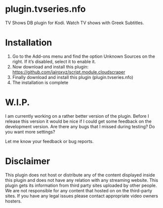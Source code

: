# plugin.tvseries.nfo
TV Shows DB plugin for Kodi. Watch TV shows with Greek Subtitles.

Installation
============
1. Go to the Add-ons menu and find the option Unknown Sources on the right. If it’s disabled, select it to enable it.
2. Now download and install this plugin: https://github.com/jairoxyz/script.module.cloudscraper
3. Finally download and install this plugin (plugin.tvseries.nfo)
4. The installation is complete

W.I.P.
============
I am currently working on a rather better version of the plugin. Before I release this version it would be nice if I could get some feedback on the development version. Are there any bugs that I missed during testing? Do you want more settings?

Let me know your feedback or bug reports.

Disclaimer
============
This plugin does not host or distribute any of the content displayed inside this plugin and does not have any relation with any streaming website. This plugin gets its information from third party sites uploaded by other people. We are not responsible for any content that hosted on on the third-party sites. If you have any legal issues please contact appropriate video owners hosters.
